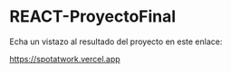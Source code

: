 # REACT-ProyectoFinal
Echa un vistazo al resultado del proyecto en este enlace:

https://spotatwork.vercel.app
